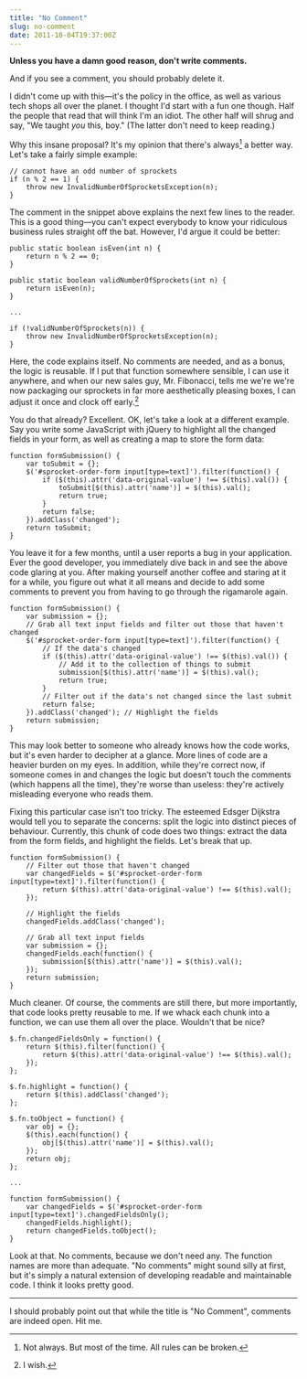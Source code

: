 ```yaml
---
title: "No Comment"
slug: no-comment
date: 2011-10-04T19:37:00Z
---
```


**Unless you have a damn good reason, don't write comments.**

And if you see a comment, you should probably delete it.

I didn't come up with this—it's the policy in the office, as well as
various tech shops all over the planet. I thought I'd start with a fun
one though. Half the people that read that will think I'm an idiot. The
other half will shrug and say, "We taught *you* this, boy." (The latter
don't need to keep reading.)

<!--more-->

Why this insane proposal? It's my opinion that there's always[^1] a
better way. Let's take a fairly simple example:

    // cannot have an odd number of sprockets
    if (n % 2 == 1) {
        throw new InvalidNumberOfSprocketsException(n);
    }

The comment in the snippet above explains the next few lines to the
reader. This is a good thing—you can't expect everybody to know your
ridiculous business rules straight off the bat. However, I'd argue it
could be better:

    public static boolean isEven(int n) {
        return n % 2 == 0;
    }

    public static boolean validNumberOfSprockets(int n) {
        return isEven(n);
    }

    ...

    if (!validNumberOfSprockets(n)) {
        throw new InvalidNumberOfSprocketsException(n);
    }

Here, the code explains itself. No comments are needed, and as a bonus,
the logic is reusable. If I put that function somewhere sensible, I can
use it anywhere, and when our new sales guy, Mr. Fibonacci, tells me
we're we're now packaging our sprockets in far more aesthetically
pleasing boxes, I can adjust it once and clock off early.[^2]

You do that already? Excellent. OK, let's take a look at a different
example. Say you write some JavaScript with jQuery to highlight all the
changed fields in your form, as well as creating a map to store the form
data:

    function formSubmission() {
        var toSubmit = {};
        $('#sprocket-order-form input[type=text]').filter(function() {
            if ($(this).attr('data-original-value') !== $(this).val()) {
                toSubmit[$(this).attr('name')] = $(this).val();
                return true;
            }
            return false;
        }).addClass('changed');
        return toSubmit;
    }

You leave it for a few months, until a user reports a bug in your
application. Ever the good developer, you immediately dive back in and
see the above code glaring at you. After making yourself another coffee
and staring at it for a while, you figure out what it all means and
decide to add some comments to prevent you from having to go through the
rigamarole again.

    function formSubmission() {
        var submission = {};
        // Grab all text input fields and filter out those that haven't changed
        $('#sprocket-order-form input[type=text]').filter(function() {
            // If the data's changed
            if ($(this).attr('data-original-value') !== $(this).val()) {
                // Add it to the collection of things to submit
                submission[$(this).attr('name')] = $(this).val();
                return true;
            }
            // Filter out if the data's not changed since the last submit
            return false;
        }).addClass('changed'); // Highlight the fields
        return submission;
    }

This may look better to someone who already knows how the code works,
but it's even harder to decipher at a glance. More lines of code are a
heavier burden on my eyes. In addition, while they're correct now, if
someone comes in and changes the logic but doesn't touch the comments
(which happens all the time), they're worse than useless: they're
actively misleading everyone who reads them.

Fixing this particular case isn't too tricky. The esteemed Edsger
Dijkstra would tell you to separate the concerns: split the logic into
distinct pieces of behaviour. Currently, this chunk of code does two
things: extract the data from the form fields, and highlight the fields.
Let's break that up.

    function formSubmission() {
        // Filter out those that haven't changed
        var changedFields = $('#sprocket-order-form input[type=text]').filter(function() {
            return $(this).attr('data-original-value') !== $(this).val();
        });

        // Highlight the fields
        changedFields.addClass('changed');

        // Grab all text input fields
        var submission = {};
        changedFields.each(function() {
            submission[$(this).attr('name')] = $(this).val();
        });
        return submission;
    }

Much cleaner. Of course, the comments are still there, but more
importantly, that code looks pretty reusable to me. If we whack each
chunk into a function, we can use them all over the place. Wouldn't that
be nice?

    $.fn.changedFieldsOnly = function() {
        return $(this).filter(function() {
            return $(this).attr('data-original-value') !== $(this).val();
        });
    };

    $.fn.highlight = function() {
        return $(this).addClass('changed');
    };

    $.fn.toObject = function() {
        var obj = {};
        $(this).each(function() {
            obj[$(this).attr('name')] = $(this).val();
        });
        return obj;
    };

    ...

    function formSubmission() {
        var changedFields = $('#sprocket-order-form input[type=text]').changedFieldsOnly();
        changedFields.highlight();
        return changedFields.toObject();
    }

Look at that. No comments, because we don't need any. The function names
are more than adequate. "No comments" might sound silly at first, but
it's simply a natural extension of developing readable and maintainable
code. I think it looks pretty good.

* * * * *

I should probably point out that while the title is "No Comment",
comments are indeed open. Hit me.

[^1]: Not always. But most of the time. All rules can be broken.
[^2]: I wish.
